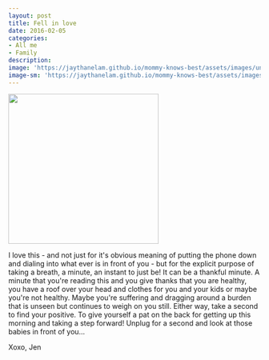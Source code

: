```yaml
---
layout: post
title: Fell in love
date: 2016-02-05
categories:
- All me
- Family
description:
image: 'https://jaythanelam.github.io/mommy-knows-best/assets/images/unplugged.jpg'
image-sm: 'https://jaythanelam.github.io/mommy-knows-best/assets/images/unplugged.jpg'
---
```

<img src="https://jaythanelam.github.io/mommy-knows-best/assets/images/fell-in-love-unplug.jpg" style="width: 300px;"/>

I love this - and not just for it's obvious meaning of putting the phone down and dialing into what ever is in front of you - but for the explicit purpose of taking a breath, a minute, an instant to just be! It can be a thankful minute. A minute that you're reading this and you give thanks that you are healthy, you have a roof over your head and clothes for you and your kids or maybe you're not healthy. Maybe you're suffering and dragging around a burden that is unseen but continues to weigh on you still. Either way, take a second to find your positive. To give yourself a pat on the back for getting up this morning and taking a step forward! Unplug for a second and look at those babies in front of you...

Xoxo,
Jen
